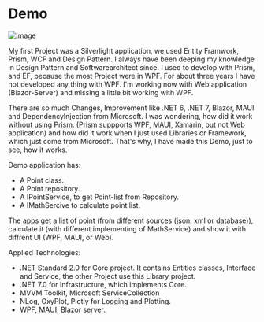 # Demo

![image](https://user-images.githubusercontent.com/24302614/185499041-1e17df3e-8246-4c4e-a450-c6488dcd23ea.png)

My first Project was a Silverlight application, we used Entity Framwork, Prism, WCF and Design Pattern. I always have been deeping my knowledge in Design Pattern and Softwarearchitect since. I used to develop with Prism, and EF, because the most Project were in WPF. For about three years I have not developed any thing with WPF. I'm working now with Web application (Blazor-Server) and missing a little bit working with WPF.

There are so much Changes, Improvement like .NET 6, .NET 7, Blazor, MAUI and DependencyInjection from Microsoft. I was wondering, how did it work without using Prism. (Prism suppports WPF, MAUI, Xamarin, but not Web application) and how did it work when I just used Libraries or Framework, which just come from Microsoft. That's why, I have made this Demo, just to see, how it works. 

Demo application has:
- A Point class.
- A Point repository.
- A IPointService, to get Point-list from Repository.
- A IMathSercive to calculate point list.
 
The apps get a list of point (from different sources (json, xml or database)), calculate it (with different implementing of MathService) and show it with diffrent UI (WPF, MAUI, or Web). 

Applied Technologies: 
- .NET Standard 2.0 for Core project. It contains Entities classes, Interface and Service, the other Project use this Library project.
- .NET 7.0 for Infrastructure, which implements Core.
- MVVM Toolkit, Microsoft ServiceCollection
- NLog, OxyPlot, Plotly for Logging and Plotting.
- WPF, MAUI, Blazor server.
